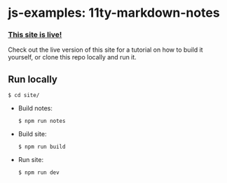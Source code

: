 # js-examples: 11ty-markdown-notes

### [This site is live!](https://nonplain-11ty-markdown-notes.vercel.app/)

Check out the live version of this site for a tutorial on how to build it yourself, or clone this repo locally and run it.

## Run locally

```
$ cd site/
```

- Build notes:
  ```
  $ npm run notes
  ```
- Build site:
  ```
  $ npm run build
  ```
- Run site:
  ```
  $ npm run dev
  ```
